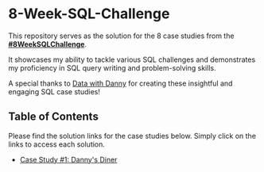 # 8-Week-SQL-Challenge

This repository serves as the solution for the 8 case studies from the **[#8WeekSQLChallenge](https://8weeksqlchallenge.com)**. 

It showcases my ability to tackle various SQL challenges and demonstrates my proficiency in SQL query writing and problem-solving skills.

A special thanks to [Data with Danny](https://www.linkedin.com/company/datawithdanny/) for creating these insightful and engaging SQL case studies! 

## Table of Contents

Please find the solution links for the case studies below. Simply click on the links to access each solution.
- [Case Study #1: Danny's Diner](https://github.com/ruchi-9/8-Week-SQL-Challenge/tree/main/Case%20Study%20%231%20-%20Danny's%20Diner)

